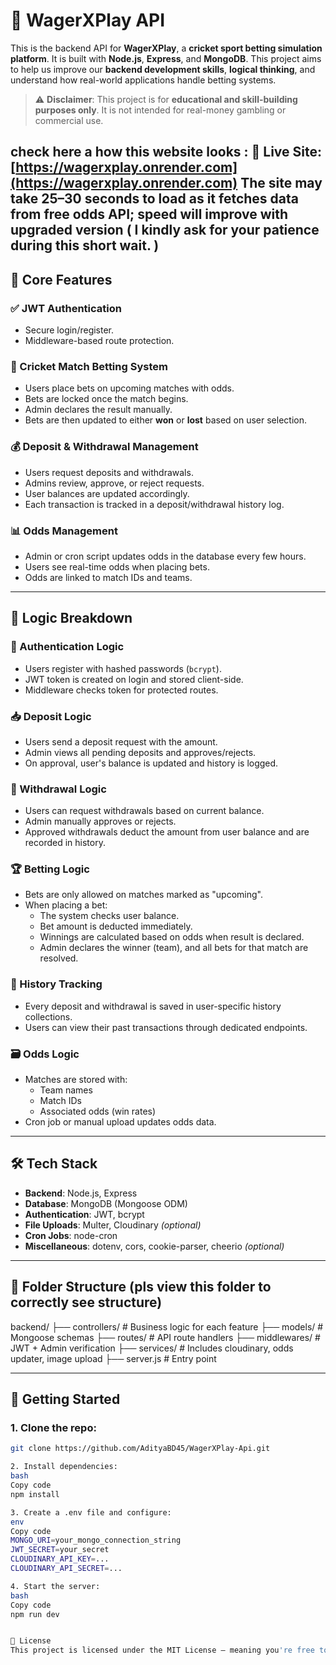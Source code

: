 # 🏏 WagerXPlay API

This is the backend API for **WagerXPlay**, a **cricket sport betting simulation platform**. It is built with **Node.js**, **Express**, and **MongoDB**. This project aims to help us improve our **backend development skills**, **logical thinking**, and understand how real-world applications handle betting systems.

> ⚠️ **Disclaimer**: This project is for **educational and skill-building purposes only**. It is not intended for real-money gambling or commercial use.


check here a how this website looks :
🔗 **Live Site:** [https://wagerxplay.onrender.com](https://wagerxplay.onrender.com)
The site may take 25–30 seconds to load as it fetches data from free odds API; speed will improve with upgraded version ( I kindly ask for your patience during this short wait. )
---

## 🔧 Core Features

### ✅ JWT Authentication
- Secure login/register.
- Middleware-based route protection.

### 🏏 Cricket Match Betting System
- Users place bets on upcoming matches with odds.
- Bets are locked once the match begins.
- Admin declares the result manually.
- Bets are then updated to either **won** or **lost** based on user selection.

### 💰 Deposit & Withdrawal Management
- Users request deposits and withdrawals.
- Admins review, approve, or reject requests.
- User balances are updated accordingly.
- Each transaction is tracked in a deposit/withdrawal history log.

### 📊 Odds Management
- Admin or cron script updates odds in the database every few hours.
- Users see real-time odds when placing bets.
- Odds are linked to match IDs and teams.

---

## 🧠 Logic Breakdown

### 🔐 Authentication Logic
- Users register with hashed passwords (`bcrypt`).
- JWT token is created on login and stored client-side.
- Middleware checks token for protected routes.

### 📥 Deposit Logic
- Users send a deposit request with the amount.
- Admin views all pending deposits and approves/rejects.
- On approval, user's balance is updated and history is logged.

### 💸 Withdrawal Logic
- Users can request withdrawals based on current balance.
- Admin manually approves or rejects.
- Approved withdrawals deduct the amount from user balance and are recorded in history.

### 🏆 Betting Logic
- Bets are only allowed on matches marked as "upcoming".
- When placing a bet:
  - The system checks user balance.
  - Bet amount is deducted immediately.
  - Winnings are calculated based on odds when result is declared.
  - Admin declares the winner (team), and all bets for that match are resolved.

### 📁 History Tracking
- Every deposit and withdrawal is saved in user-specific history collections.
- Users can view their past transactions through dedicated endpoints.

### 🗃 Odds Logic
- Matches are stored with:
  - Team names
  - Match IDs
  - Associated odds (win rates)
- Cron job or manual upload updates odds data.

---

## 🛠 Tech Stack

- **Backend**: Node.js, Express
- **Database**: MongoDB (Mongoose ODM)
- **Authentication**: JWT, bcrypt
- **File Uploads**: Multer, Cloudinary *(optional)*
- **Cron Jobs**: node-cron
- **Miscellaneous**: dotenv, cors, cookie-parser, cheerio *(optional)*

---

## 📁 Folder Structure  (pls view this folder to correctly see structure)

backend/
├── controllers/ # Business logic for each feature
├── models/ # Mongoose schemas
├── routes/ # API route handlers
├── middlewares/ # JWT + Admin verification
├── services/ # Includes cloudinary, odds updater, image upload
├── server.js # Entry point


---

## 🚀 Getting Started

### 1. Clone the repo:

```bash
git clone https://github.com/AdityaBD45/WagerXPlay-Api.git

2. Install dependencies:
bash
Copy code
npm install

3. Create a .env file and configure:
env
Copy code
MONGO_URI=your_mongo_connection_string
JWT_SECRET=your_secret
CLOUDINARY_API_KEY=...
CLOUDINARY_API_SECRET=...

4. Start the server:
bash
Copy code
npm run dev


📝 License
This project is licensed under the MIT License – meaning you're free to use, copy, modify, merge, publish, and distribute with attribution.
